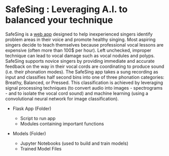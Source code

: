 # SafeSing : Leveraging A.I. to balanced your technique

SafeSing is a [web app](http://18.232.171.164/) designed to help inexperienced singers identify problem areas in their voice and promote healthy singing. Most aspiring singers decide to teach themselves because professional vocal lessons are expensive (often more than 100$ per hour). Left unchecked, improper technique can lead to vocal damage such as vocal nodules and polyps. SafeSing supports novice singers by providing immediate and accurate feedback on the way in their vocal cords are coordinating to produce sound (i.e. their phonation modes). The SafeSing app takes a sung recording as input and classifies half second bins into one of three phonation categories: Breathy, Balanced, or Pressed. This classification is achieved by leveraging signal processing techniques (to convert audio into images - spectrograms - and to isolate the vocal cord sound) and machine learning (using a convolutional neural network for image classification).

- Flask App (Folder)
	- Script to run app
	- Modules containing important functions

- Models (Folder)
	- Jupyter Notebooks (used to build and train models)
	- Trained Model Files
	
